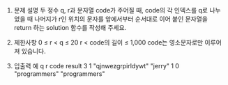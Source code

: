 1. 문제 설명
   두 정수 q, r과 문자열 code가 주어질 때, code의 각 인덱스를 q로 나누었을 때 나머지가 r인 위치의 문자를 앞에서부터 순서대로 이어 붙인 문자열을 return 하는 solution 함수를 작성해 주세요.

2. 제한사항
   0 ≤ r < q ≤ 20
   r < code의 길이 ≤ 1,000
   code는 영소문자로만 이루어져 있습니다.

3. 입출력 예
   q r code result
   3 1 "qjnwezgrpirldywt" "jerry"
   1 0 "programmers" "programmers"

